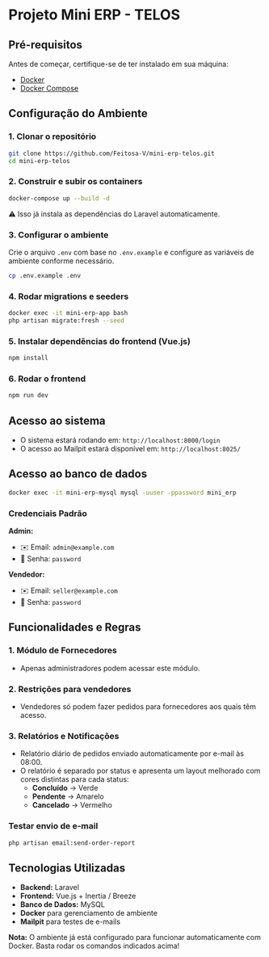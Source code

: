# Projeto Mini ERP - TELOS

## Pré-requisitos

Antes de começar, certifique-se de ter instalado em sua máquina:

- [Docker](https://www.docker.com/)
- [Docker Compose](https://docs.docker.com/compose/)

## Configuração do Ambiente

### 1. Clonar o repositório
```sh
git clone https://github.com/Feitosa-V/mini-erp-telos.git
cd mini-erp-telos
```

### 2. Construir e subir os containers
```sh
docker-compose up --build -d
```
⚠️ Isso já instala as dependências do Laravel automaticamente.


### 3. Configurar o ambiente
Crie o arquivo `.env` com base no `.env.example` e configure as variáveis de ambiente conforme necessário.
```sh
cp .env.example .env
```

### 4. Rodar migrations e seeders
```sh
docker exec -it mini-erp-app bash
php artisan migrate:fresh --seed
```

### 5. Instalar dependências do frontend (Vue.js)
```sh
npm install
```

### 6. Rodar o frontend
```sh
npm run dev
```

## Acesso ao sistema
- O sistema estará rodando em: `http://localhost:8000/login`
- O acesso ao Mailpit estará disponível em: `http://localhost:8025/`

## Acesso ao banco de dados
```sh
docker exec -it mini-erp-mysql mysql -uuser -ppassword mini_erp
```

### Credenciais Padrão

**Admin:**
- ✉️ Email: `admin@example.com`
- 🔑 Senha: `password`

**Vendedor:**
- ✉️ Email: `seller@example.com`
- 🔑 Senha: `password`

## Funcionalidades e Regras

### 1. Módulo de Fornecedores
- Apenas administradores podem acessar este módulo.

### 2. Restrições para vendedores
- Vendedores só podem fazer pedidos para fornecedores aos quais têm acesso.

### 3. Relatórios e Notificações
- Relatório diário de pedidos enviado automaticamente por e-mail às 08:00.
- O relatório é separado por status e apresenta um layout melhorado com cores distintas para cada status:
  - **Concluído** → Verde
  - **Pendente** → Amarelo
  - **Cancelado** → Vermelho

### Testar envio de e-mail
```sh
php artisan email:send-order-report
```

## Tecnologias Utilizadas
- **Backend:** Laravel
- **Frontend:** Vue.js + Inertia / Breeze
- **Banco de Dados:** MySQL
- **Docker** para gerenciamento de ambiente
- **Mailpit** para testes de e-mails

**Nota:** O ambiente já está configurado para funcionar automaticamente com Docker. Basta rodar os comandos indicados acima!
